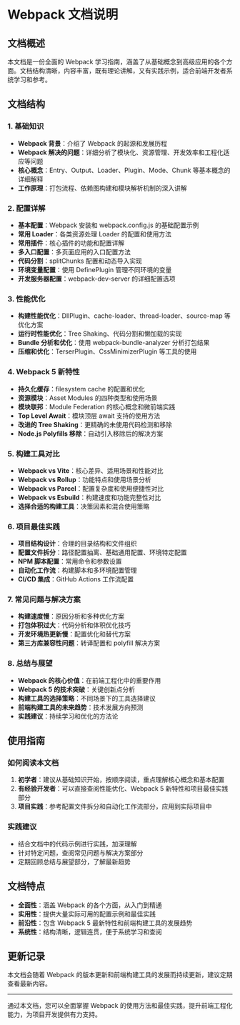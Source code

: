# Webpack 文档说明

## 文档概述

本文档是一份全面的 Webpack 学习指南，涵盖了从基础概念到高级应用的各个方面。文档结构清晰，内容丰富，既有理论讲解，又有实践示例，适合前端开发者系统学习和参考。

## 文档结构

### 1. 基础知识

- **Webpack 背景**：介绍了 Webpack 的起源和发展历程
- **Webpack 解决的问题**：详细分析了模块化、资源管理、开发效率和工程化适应等问题
- **核心概念**：Entry、Output、Loader、Plugin、Mode、Chunk 等基本概念的详细解释
- **工作原理**：打包流程、依赖图构建和模块解析机制的深入讲解

### 2. 配置详解

- **基本配置**：Webpack 安装和 webpack.config.js 的基础配置示例
- **常用 Loader**：各类资源处理 Loader 的配置和使用方法
- **常用插件**：核心插件的功能和配置详解
- **多入口配置**：多页面应用的入口配置方法
- **代码分割**：splitChunks 配置和动态导入实现
- **环境变量配置**：使用 DefinePlugin 管理不同环境的变量
- **开发服务器配置**：webpack-dev-server 的详细配置选项

### 3. 性能优化

- **构建性能优化**：DllPlugin、cache-loader、thread-loader、source-map 等优化方案
- **运行时性能优化**：Tree Shaking、代码分割和懒加载的实现
- **Bundle 分析和优化**：使用 webpack-bundle-analyzer 分析打包结果
- **压缩和优化**：TerserPlugin、CssMinimizerPlugin 等工具的使用

### 4. Webpack 5 新特性

- **持久化缓存**：filesystem cache 的配置和优化
- **资源模块**：Asset Modules 的四种类型和使用场景
- **模块联邦**：Module Federation 的核心概念和微前端实践
- **Top Level Await**：模块顶层 await 支持的使用方法
- **改进的 Tree Shaking**：更精确的未使用代码检测和移除
- **Node.js Polyfills 移除**：自动引入移除后的解决方案

### 5. 构建工具对比

- **Webpack vs Vite**：核心差异、适用场景和性能对比
- **Webpack vs Rollup**：功能特点和使用场景分析
- **Webpack vs Parcel**：配置复杂度和使用便捷性对比
- **Webpack vs Esbuild**：构建速度和功能完整性对比
- **选择合适的构建工具**：决策因素和混合使用策略

### 6. 项目最佳实践

- **项目结构设计**：合理的目录结构和文件组织
- **配置文件拆分**：路径配置抽离、基础通用配置、环境特定配置
- **NPM 脚本配置**：常用命令和参数设置
- **自动化工作流**：构建脚本和多环境配置管理
- **CI/CD 集成**：GitHub Actions 工作流配置

### 7. 常见问题与解决方案

- **构建速度慢**：原因分析和多种优化方案
- **打包体积过大**：代码分析和体积优化技巧
- **开发环境热更新慢**：配置优化和替代方案
- **第三方库兼容性问题**：转译配置和 polyfill 解决方案

### 8. 总结与展望

- **Webpack 的核心价值**：在前端工程化中的重要作用
- **Webpack 5 的技术突破**：关键创新点分析
- **构建工具的选择策略**：不同场景下的工具选择建议
- **前端构建工具的未来趋势**：技术发展方向预测
- **实践建议**：持续学习和优化的方法论

## 使用指南

### 如何阅读本文档

1. **初学者**：建议从基础知识开始，按顺序阅读，重点理解核心概念和基本配置
2. **有经验开发者**：可以直接查阅性能优化、Webpack 5 新特性和项目最佳实践部分
3. **项目实践**：参考配置文件拆分和自动化工作流部分，应用到实际项目中

### 实践建议

- 结合文档中的代码示例进行实践，加深理解
- 针对特定问题，查阅常见问题与解决方案部分
- 定期回顾总结与展望部分，了解最新趋势

## 文档特点

- **全面性**：涵盖 Webpack 的各个方面，从入门到精通
- **实用性**：提供大量实际可用的配置示例和最佳实践
- **前沿性**：包含 Webpack 5 最新特性和前端构建工具的发展趋势
- **系统性**：结构清晰，逻辑连贯，便于系统学习和查阅

## 更新记录

本文档会随着 Webpack 的版本更新和前端构建工具的发展而持续更新，建议定期查看最新内容。

---

通过本文档，您可以全面掌握 Webpack 的使用方法和最佳实践，提升前端工程化能力，为项目开发提供有力支持。